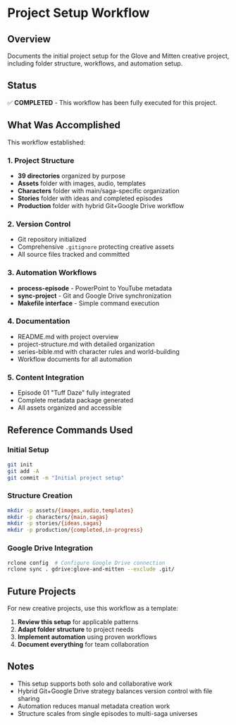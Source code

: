 # Project Setup Workflow

## Overview
Documents the initial project setup for the Glove and Mitten creative project, including folder structure, workflows, and automation setup.

## Status
✅ **COMPLETED** - This workflow has been fully executed for this project.

## What Was Accomplished
This workflow established:

### 1. Project Structure
- **39 directories** organized by purpose
- **Assets** folder with images, audio, templates
- **Characters** folder with main/saga-specific organization  
- **Stories** folder with ideas and completed episodes
- **Production** folder with hybrid Git+Google Drive workflow

### 2. Version Control
- Git repository initialized
- Comprehensive `.gitignore` protecting creative assets
- All source files tracked and committed

### 3. Automation Workflows
- **process-episode** - PowerPoint to YouTube metadata
- **sync-project** - Git and Google Drive synchronization
- **Makefile interface** - Simple command execution

### 4. Documentation
- README.md with project overview
- project-structure.md with detailed organization
- series-bible.md with character rules and world-building
- Workflow documents for all automation

### 5. Content Integration
- Episode 01 "Tuff Daze" fully integrated
- Complete metadata package generated
- All assets organized and accessible

## Reference Commands Used

### Initial Setup
```bash
git init
git add -A
git commit -m "Initial project setup"
```

### Structure Creation
```bash
mkdir -p assets/{images,audio,templates}
mkdir -p characters/{main,sagas}
mkdir -p stories/{ideas,sagas}
mkdir -p production/{completed,in-progress}
```

### Google Drive Integration
```bash
rclone config  # Configure Google Drive connection
rclone sync . gdrive:glove-and-mitten --exclude .git/
```

## Future Projects
For new creative projects, use this workflow as a template:

1. **Review this setup** for applicable patterns
2. **Adapt folder structure** to project needs
3. **Implement automation** using proven workflows
4. **Document everything** for team collaboration

## Notes
- This setup supports both solo and collaborative work
- Hybrid Git+Google Drive strategy balances version control with file sharing
- Automation reduces manual metadata creation work
- Structure scales from single episodes to multi-saga universes
